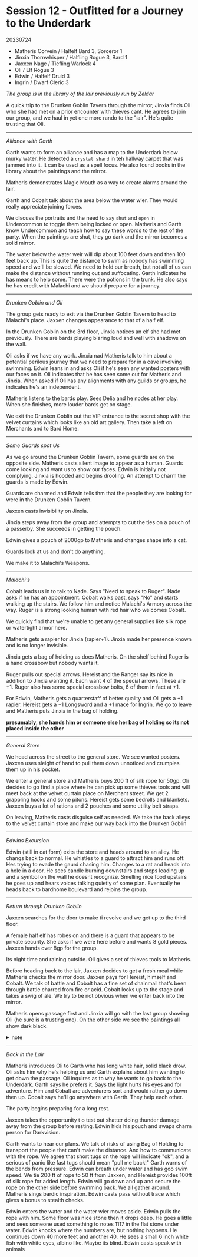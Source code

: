 # Session 12 - Outfitted for a Journey to the Underdark

20230724
- Matheris Corvein / Halfelf Bard 3, Sorceror 1
- Jinxia Thornwhisper / Halfling Rogue 3, Bard 1
- Jaxxen Nage / Tiefling Warlock 4
- Oli / Elf Rogue 3
- Edwin / Halfelf Druid 3
- Ingrin / Dwarf Cleric 3

_The group is in the library of the lair previously run by Zeldar_

A quick trip to the Drunken Goblin Tavern through the mirror, Jinxia finds Oli who she had met on a prior encounter with thieves cant.  He agrees to join our group, and we haul in yet one more rando to the "lair". He's quite trusting that Oli.

---
_Alliance with Garth_

Garth wants to form an alliance and has a map to the Underdark below murky water.  He detected a `crystal shard` in teh hallway carpet that was jammed into it. It can be used as a spell focus.  He also found books in the library about the paintings and the mirror.

Matheris demonstrates Magic Mouth as a way to create alarms around the lair.

Garth and Cobalt talk about the area below the water wier. They would really appreciate joining forces.

We discuss the portraits and the need to say `shut` and `open` in Undercommon to toggle them being locked or open.  Matheris and Garth know Undercommon and teach how to say these words to the rest of the party.  When the paintings are shut, they go dark and the mirror becomes a solid mirror.

The water below the water weir will dip about 100 feet down and then 100 feet back up.  This is quite the distance to swim as nobody has swimming speed and we'll be slowed. We need to hold our breath, but not all of us can make the distance without running out and suffocating. Garth indicates he has means to help some. There were the potions in the trunk. He also says he has credit with Malachi and we should prepare for a journey.

---
_Drunken Goblin and Oli_

The group gets ready to exit via the Drunken Goblin Tavern to head to Malachi's place.  Jaxxen changes appearance to that of a half elf. 

In the Drunken Goblin on the 3rd floor, Jinxia notices an elf she had met previously. There are bards playing blaring loud and well with shadows on the wall.  

Oli asks if we have any work. Jinxia nad Matheris talk to him about a potential perilous journey that we need to prepare for in a cave involving swimming.  Edwin leans in and asks Oli if he's seen any wanted posters with our faces on it. Oli indicates that he has seen some out for Matheris and Jinxia. When asked if Oli has any alignments with any guilds or groups, he indicates he's an independent.

Matheris listens to the bards play. Sees Delia and he nodes at her play. When she finishes, more louder bards get on stage.

We exit the Drunken Goblin out the VIP entrance to the secret shop with the velvet curtains which looks like an old art gallery.  Then take a left on Merchants and to Bard Home.

---
_Some Guards spot Us_

As we go around the Drunken Goblin Tavern, some guards are on the opposite side. Matheris casts silent image to appear as a human. Guards come looking and want us to show our faces. Edwin is initially not complying. Jinxia is hooded and begins drooling. An attempt to charm the guards is made by Edwin.

Guards are charmed and Edwin tells thm that the people they are looking for were in the Drunken Goblin Tavern.

Jaxxen casts invisibility on Jinxia.

Jinxia steps away from the group and attempts to cut the ties on a pouch of a passerby. She succeeds in getting the pouch.

Edwin gives a pouch of 2000gp to Matheris and changes shape into a cat.

Guards look at us and don't do anything.

We make it to Malachi's Weapons.

---
_Malachi's_

Cobalt leads us in to talk to Nade. Says "Need to speak to Ruger". Nade asks if he has an appointment.  Cobalt walks past, says "No" and starts walking up the stairs.  We follow him and notice Malachi's Armory across the way.  Ruger is a strong looking human with red hair who welcomes Cobalt.

We quickly find that we're unable to get any general supplies like silk rope or watertight armor here.

Matheris gets a rapier for Jinxia (rapier+1). Jinxia made her presence known and is no longer invisible.

Jinxia gets a bag of holding as does Matheris.  On the shelf behind Ruger is a hand crossbow but nobody wants it.

Ruger pulls out special arrows. Hereist and the Ranger say its nice in addition to Jinxia wanting it. Each want 4 of the special arrows. These are +1.  Ruger also has some special crossbow bolts, 6 of them in fact at +1.  

For Edwin, Matheris gets a quarterstaff of better quality and Oli gets a +1 rapier.  Hereist gets a +1 Longsword and a +1 mace for Ingrin. We go to leave and Matheris puts Jinxia in the bag of holding.

**presumably, she hands him or someone else her bag of holding so its not placed inside the other**

---
_General Store_

We head across the street to the general store.  We see wanted posters.  Jaxxen uses sleight of hand to pull them down unnoticed and crumples them up in his pocket.

We enter a general store and Matheris buys 200 ft of silk rope for 50gp. Oli decides to go find a place where he can pick up some thieves tools and will meet back at the velvet curtain place on Merchant street. We get 2 grappling hooks and some pitons. Hereist gets some bedrolls and blankets. Jaxxen buys a lot of rations and 2 pouches and some utility belt straps.

On leaving, Matheris casts disguise self as needed. We take the back alleys to the velvet curtain store and make our way back into the Drunken Goblin

---
_Edwins Excursion_

Edwin (still in cat form) exits the store and heads around to an alley. He changs back to normal. He whistles to a guard to attract him and runs off. Hes trying to evade the gaurd chasing him. Changes to a rat and heads into a hole in a door. He sees candle burning downstairs and steps leading up and a symbol on the wall he doesnt recognize.  Smelling nice food upstairs he goes up and hears voices talking quietly of some plan. Eventually he heads back to bardhome boulevard and rejoins the group.

---
_Return through Drunken Goblin_

Jaxxen searches for the door to make ti revolve and we get up to the third floor.

A female half elf has robes on and there is a guard that appears to be private security.  She asks if we were here before and wants 8 gold pieces.  Jaxxen hands over 8gp for the group.  

Its night time and raining outside.  Oli gives a set of thieves tools to Matheris.

Before heading back to the lair, Jaxxen decides to get a fresh meal while Matheris checks the mirror door.  Jaxxen pays for Hereist, himself and Cobalt. We talk of battle and Cobalt has a fine set of chainmail that's been through battle charred from fire or acid. Cobalt looks up to the stage and takes a swig of ale. We try to be not obvious when we enter back into the mirror.

Matheris opens passage first and Jinxia will go with the last group showing Oli (he sure is a trusting one).  On the other side we see the paintings all show dark black.

<details>
  <summary>note</summary>
  Those without darkvision: Hereist, Cobalt, Jinxia, Nathair
</details>

---
_Back in the Lair_

Matheris introduces Oli to Garth who has long white hair, solid black drow.  Oli asks him why he's helping us and Garth explains about him wanting to get down the passage.  Oli inquires as to why he wants to go back to the Underdark. Garth says he prefers it. Says the light hurts his eyes and for adventure. Him and Cobalt are adventurers sort and would rather go down then up.  Cobalt says he'll go anywhere with Garth. They help each other.

The party begins preparing for a long rest.

Jaxxen takes the opportunity t o test out shatter doing thunder damage away from the group before resting.  Edwin hids his pouch and swaps charm person for Darkvision. 

Garth wants to hear our plans. We talk of risks of using Bag of Holding to transport the people that can't make the distance. And how to communicate with the rope. We agree that short tugs on the rope will indicate "ok", and a serious of panic like fast tugs should mean "pull me back!"  Garth warns of the bends from pressure.  Edwin can breath under water and has goo swim speed. We tie 200 ft of rope to 50 ft from Jaxxen, and Hereist provides 100ft of silk rope for added length.  Edwin will go down and up and secure the rope on the other side before swmming back. We all gather around. Matheris sings bardic inspiration. Edwin casts pass without trace which gives a bonus to stealth checks.

Edwin enters the water and the water wier moves aside. Edwin pulls the rope with him. Some floor was nice stone then it drops deep. He goes a little and sees someone used something to notes 1117 in the flat stone under water.  Edwin knocks where the numbers are, but nothing happens. He continues down 40 more feet and another 40. He sees a small 6 inch white fish with white eyes, albino like. Maybe its blind.  Edwin casts speak with animals

